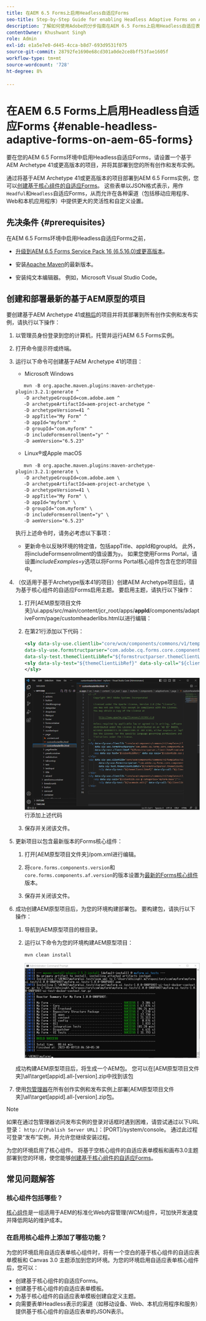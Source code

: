 ```yaml
---
title: 在AEM 6.5 Forms上启用Headless自适应Forms
seo-title: Step-by-Step Guide for enabling Headless Adaptive Forms on AEM 6.5 Forms
description: 了解如何使用Adobe的分步指南在AEM 6.5 Forms上启用Headless自适应表单。 本教程将指导您完成该过程，以便您可以轻松将此强大功能集成到您的网站中并改善用户体验。
contentOwner: Khushwant Singh
role: Admin
exl-id: e1a5e7e0-d445-4cca-b8d7-693d9531f075
source-git-commit: 28792fe1690e68cd301a0de2ce8bff53fae1605f
workflow-type: tm+mt
source-wordcount: '728'
ht-degree: 8%

---
```


# 在AEM 6.5 Forms上启用Headless自适应Forms {#enable-headless-adaptive-forms-on-aem-65-forms}

要在您的AEM 6.5 Forms环境中启用Headless自适应Forms，请设置一个基于AEM Archetype 41或更高版本的项目，并将其部署到您的所有创作和发布实例。

通过将基于AEM Archetype 41或更高版本的项目部署到AEM 6.5 Forms实例，您可以[创建基于核心组件的自适应Forms](create-a-headless-adaptive-form.md)。 这些表单以JSON格式表示，用作`Headful`和`Headless`自适应Forms，从而允许在各种渠道（包括移动应用程序、Web和本机应用程序）中提供更大的灵活性和自定义设置。

## 先决条件 {#prerequisites}

在AEM 6.5 Forms环境中启用Headless自适应Forms之前，

* [升级到AEM 6.5 Forms Service Pack 16 (6.5.16.0)或更高版本](https://experienceleague.adobe.com/zh-hans/docs/experience-manager-65/content/release-notes/aem-forms-current-service-pack-installation-instructions)。

* 安装[Apache Maven](https://maven.apache.org/download.cgi)的最新版本。

* 安装纯文本编辑器。 例如，Microsoft Visual Studio Code。

## 创建和部署最新的基于AEM原型的项目

要创建基于AEM Archetype 41或[稍后](https://github.com/adobe/aem-project-archetype)的项目并将其部署到所有创作实例和发布实例，请执行以下操作：

1. 以管理员身份登录到您的计算机，托管并运行AEM 6.5 Forms实例。
1. 打开命令提示符或终端。
1. 运行以下命令可创建基于AEM Archetype 41的项目：

   * Microsoft Windows

   ```Shell
      mvn -B org.apache.maven.plugins:maven-archetype-plugin:3.2.1:generate ^
      -D archetypeGroupId=com.adobe.aem ^
      -D archetypeArtifactId=aem-project-archetype ^
      -D archetypeVersion=41 ^
      -D appTitle="My Form" ^
      -D appId="myform" ^
      -D groupId="com.myform" ^
      -D includeFormsenrollment="y" ^
      -D aemVersion="6.5.23" 
   ```

   * Linux®或Apple macOS

   ```Shell
      mvn -B org.apache.maven.plugins:maven-archetype-plugin:3.2.1:generate \
      -D archetypeGroupId=com.adobe.aem \
      -D archetypeArtifactId=aem-project-archetype \
      -D archetypeVersion=41 \
      -D appTitle="My Form" \
      -D appId="myform" \
      -D groupId="com.myform" \
      -D includeFormsenrollment="y" \
      -D aemVersion="6.5.23" 
   ```

   执行上述命令时，请务必考虑以下事项：

   * 更新命令以反映环境的特定值，包括appTitle、appId和groupId。 此外，将includeFormsenrollment的值设置为`y`。 如果您使用Forms Portal，请设置&#x200B;_includeExamples=y_&#x200B;选项以将Forms Portal核心组件包含在您的项目中。


1. （仅适用于基于Archetype版本41的项目）创建AEM Archetype项目后，请为基于核心组件的自适应Forms启用主题。 要启用主题，请执行以下操作：

   1. 打开[AEM原型项目文件夹]/ui.apps/src/main/content/jcr_root/apps/__appId__/components/adaptiveForm/page/customheaderlibs.html以进行编辑：

   1. 在第21行添加以下代码：

      ```XML
      <sly data-sly-use.clientlib="core/wcm/components/commons/v1/templates/clientlib.html"
      data-sly-use.formstructparser="com.adobe.cq.forms.core.components.models.form.FormStructureParser"
      data-sly-test.themeClientLibRef="${formstructparser.themeClientLibRefFromFormContainer}">
      <sly data-sly-test="${themeClientLibRef}" data-sly-call="${clientlib.css @ categories=themeClientLibRef}"/>
      </sly>
      ```

      ![在第21](/help/assets/code-to-enable-themes.png)行添加上述代码

   1. 保存并关闭该文件。

1. 更新项目以包含最新版本的Forms核心组件：

   1. 打开[AEM原型项目文件夹]/pom.xml进行编辑。
   1. 将`core.forms.components.version`和`core.forms.components.af.version`的版本设置为[最新的Forms核心组件](https://github.com/adobe/aem-core-forms-components/tree/release/650)版本。

   1. 保存并关闭该文件。


1. 成功创建AEM原型项目后，为您的环境构建部署包。 要构建包，请执行以下操作：

   1. 导航到AEM原型项目的根目录。


   1. 运行以下命令为您的环境构建AEM原型项目：

      ```Shell
      mvn clean install
      ```

      ![archetypebuild-success](assets/corecomponent-build-successful.png)


   成功构建AEM原型项目后，将生成一个AEM包。 您可以在[AEM原型项目文件夹]\all\target\[appid].all-[version].zip中找到该包

1. 使用[包管理器](https://experienceleague.adobe.com/zh-hans/docs/experience-manager-65/content/sites/administering/contentmanagement/package-manager)在所有创作实例和发布实例上部署[AEM原型项目文件夹]\all\target\[appid].all-[version].zip包。

>[!NOTE]
>
>
>
>如果在通过包管理器访问发布实例的登录对话框时遇到困难，请尝试通过以下URL登录： `http://[Publish Server URL]`：[PORT]/system/console。 通过此过程可登录“发布”实例，并允许您继续安装过程。


为您的环境启用了核心组件。 将基于空核心组件的自适应表单模板和画布3.0主题部署到您的环境，使您能够[创建基于核心组件的自适应Forms](create-a-headless-adaptive-form.md)。

## 常见问题解答

### 核心组件包括哪些？

[核心组件](https://experienceleague.adobe.com/zh-hans/docs/experience-manager-core-components/using/introduction)是一组适用于AEM的标准化Web内容管理(WCM)组件，可加快开发速度并降低网站的维护成本。

### 在启用核心组件上添加了哪些功能？


为您的环境启用自适应表单核心组件时，将有一个空白的基于核心组件的自适应表单模板和 Canvas 3.0 主题添加到您的环境。为您的环境启用自适应表单核心组件后，您可以：

* 创建基于核心组件的自适应Forms。
* 创建基于核心组件的自适应表单模板。
* 为基于核心组件的自适应表单模板创建自定义主题。
* 向需要表单Headless表示的渠道（如移动设备、Web、本机应用程序和服务）提供基于核心组件的自适应表单的JSON表示。
